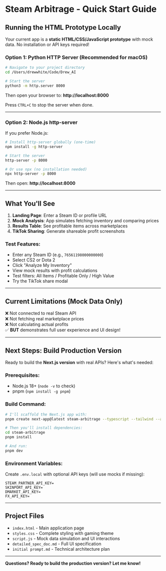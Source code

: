 # Steam Arbitrage - Quick Start Guide

## Running the HTML Prototype Locally

Your current app is a **static HTML/CSS/JavaScript prototype** with mock data. No installation or API keys required!

### Option 1: Python HTTP Server (Recommended for macOS)

```bash
# Navigate to your project directory
cd /Users/drewwhite/Code/Drew_AI

# Start the server
python3 -m http.server 8000
```

Then open your browser to: **http://localhost:8000**

Press `CTRL+C` to stop the server when done.

---

### Option 2: Node.js http-server

If you prefer Node.js:

```bash
# Install http-server globally (one-time)
npm install -g http-server

# Start the server
http-server -p 8000

# Or use npx (no installation needed)
npx http-server -p 8000
```

Then open: **http://localhost:8000**

---

## What You'll See

1. **Landing Page**: Enter a Steam ID or profile URL
2. **Mock Analysis**: App simulates fetching inventory and comparing prices
3. **Results Table**: See profitable items across marketplaces
4. **TikTok Sharing**: Generate shareable profit screenshots

### Test Features:

- Enter any Steam ID (e.g., `76561198000000000`)
- Select CS2 or Dota 2
- Click "Analyze My Inventory"
- View mock results with profit calculations
- Test filters: All Items / Profitable Only / High Value
- Try the TikTok share modal

---

## Current Limitations (Mock Data Only)

❌ Not connected to real Steam API  
❌ Not fetching real marketplace prices  
❌ Not calculating actual profits  
✅ **BUT** demonstrates full user experience and UI design!

---

## Next Steps: Build Production Version

Ready to build the **Next.js version** with real APIs? Here's what's needed:

### Prerequisites:
- Node.js 18+ (`node -v` to check)
- pnpm (`npm install -g pnpm`)

### Build Command:
```bash
# I'll scaffold the Next.js app with:
pnpm create next-app@latest steam-arbitrage --typescript --tailwind --app --no-src-dir

# Then you'll install dependencies:
cd steam-arbitrage
pnpm install

# And run:
pnpm dev
```

### Environment Variables:
Create `.env.local` with optional API keys (will use mocks if missing):
```env
STEAM_PARTNER_API_KEY=
SKINPORT_API_KEY=
DMARKET_API_KEY=
FX_API_KEY=
```

---

## Project Files

- `index.html` - Main application page
- `styles.css` - Complete styling with gaming theme
- `script.js` - Mock data simulation and UI interactions
- `detailed_spec_doc.md` - Full UI specification
- `initial prompt.md` - Technical architecture plan

---

**Questions? Ready to build the production version? Let me know!**

